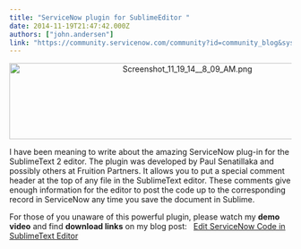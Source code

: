 ```yaml
---
title: "ServiceNow plugin for SublimeEditor "
date: 2014-11-19T21:47:42.000Z
authors: ["john.andersen"]
link: "https://community.servicenow.com/community?id=community_blog&sys_id=79cd62e9dbd0dbc01dcaf3231f961908"
---
```

<p style="text-align: center;"><img alt="Screenshot_11_19_14__8_09_AM.png" class="image-0 jive-image" src="http://www.john-james-andersen.com/wp-content/uploads/Screenshot_11_19_14__8_09_AM.png" style="height: 136px; width: 620px;"/></p><p style="text-align: center;"></p><p style="text-align: left;">I have been meaning to write about the amazing ServiceNow plug-in for the SublimeText 2 editor. The plugin was developed by Paul Senatillaka and possibly others at Fruition Partners. It allows you to put a special comment header at the top of any file in the SublimeText editor. These comments give enough information for the editor to post the code up to the corresponding record in ServiceNow any time you save the document in Sublime.</p><p style="text-align: left;"></p><p style="text-align: left;">For those of you unaware of this powerful plugin, please watch my <strong>demo video</strong> and find <strong>download links</strong> on my blog post:   <a title="w.john-james-andersen.com/blog/service-now/using-sublimeeditor-write-servicenow-code.html" href="http://www.john-james-andersen.com/blog/service-now/using-sublimeeditor-write-servicenow-code.html">Edit ServiceNow Code in SublimeText Editor</a></p>